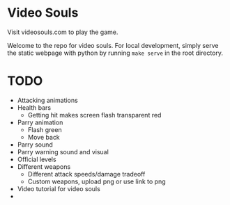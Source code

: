 # Video Souls

Visit videosouls.com to play the game.

Welcome to the repo for video souls. For local development, simply serve the static webpage with python by running `make serve` in the root directory.


# TODO

- Attacking animations
- Health bars
  - Getting hit makes screen flash transparent red
- Parry animation
  - Flash green
  - Move back
- Parry sound
- Parry warning sound and visual
- Official levels
- Different weapons
  - Different attack speeds/damage tradeoff
  - Custom weapons, upload png or use link to png
- Video tutorial for video souls
- 